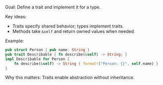 Goal: Define a trait and implement it for a type.

Key ideas:
- Traits specify shared behavior; types implement traits.
- Methods take `&self` and return owned values when needed.

Example:
```rust
pub struct Person { pub name: String }
pub trait Describable { fn describe(&self) -> String; }
impl Describable for Person {
    fn describe(&self) -> String { format!("Person: {}", self.name) }
}
```

Why this matters: Traits enable abstraction without inheritance.




